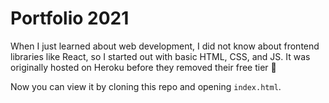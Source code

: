 # Portfolio 2021

When I just learned about web development, I did not know about frontend libraries like React, so I started out with basic HTML, CSS, and JS. It was originally hosted on Heroku before they removed their free tier 😤

Now you can view it by cloning this repo and opening `index.html`.

